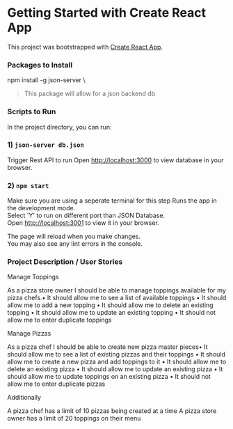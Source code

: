 # Getting Started with Create React App

This project was bootstrapped with [Create React App](https://github.com/facebook/create-react-app).

### Packages to Install
npm install -g json-server \
> This package will allow for a json backend db

### Scripts to Run

In the project directory, you can run:

### 1) `json-server db.json`

Trigger Rest API to run 
Open [http://localhost:3000](http://localhost:3000) to view database in your browser.

### 2) `npm start`

Make sure you are using a seperate terminal for this step
Runs the app in the development mode.\
Select 'Y' to run on different port than JSON Database.\
Open [http://localhost:3001](http://localhost:3001) to view it in your browser.

The page will reload when you make changes.\
You may also see any lint errors in the console.



### Project Description / User Stories


Manage Toppings


As a pizza store owner I should be able to manage toppings available for my pizza chefs.• It should allow me to see a list of available toppings
• It should allow me to add a new topping
• It should allow me to delete an existing topping
• It should allow me to update an existing topping
• It should not allow me to enter duplicate toppings

 
Manage Pizzas

 
As a pizza chef I should be able to create new pizza master pieces• It should allow me to see a list of existing pizzas and their toppings
• It should allow me to create a new pizza and add toppings to it
• It should allow me to delete an existing pizza
• It should allow me to update an existing pizza
• It should allow me to update toppings on an existing pizza
• It should not allow me to enter duplicate pizzas


Additionally

A pizza chef has a limit of 10 pizzas being created at a time
A pizza store owner has a limit of 20 toppings on their menu